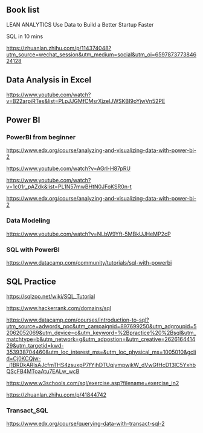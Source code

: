 ## Book list 
LEAN ANALYTICS Use Data to Build a Better Startup Faster 

SQL in 10 mins

https://zhuanlan.zhihu.com/p/114374048?utm_source=wechat_session&utm_medium=social&utm_oi=659787377384624128

## Data Analysis in Excel
https://www.youtube.com/watch?v=B22arpiRTes&list=PLpJJGMfCMsrXjzelJWSKBI9oYjwVn52PE

## Power BI
### PowerBI from beginner

https://www.edx.org/course/analyzing-and-visualizing-data-with-power-bi-2

https://www.youtube.com/watch?v=AGrl-H87pRU

https://www.youtube.com/watch?v=1c01r_pAZdk&list=PL1N57mwBHtN0JFoKSR0n-t

https://www.edx.org/course/analyzing-and-visualizing-data-with-power-bi-2

### Data Modeling

https://www.youtube.com/watch?v=NLbW9Yft-5MBkUJHeMP2cP

### SQL with PowerBI
https://www.datacamp.com/community/tutorials/sql-with-powerbi

## SQL Practice
https://sqlzoo.net/wiki/SQL_Tutorial

https://www.hackerrank.com/domains/sql

https://www.datacamp.com/courses/introduction-to-sql?utm_source=adwords_ppc&utm_campaignid=897699250&utm_adgroupid=52062052069&utm_device=c&utm_keyword=%2Bpractice%20%2Bsql&utm_matchtype=b&utm_network=g&utm_adpostion=&utm_creative=262616441429&utm_targetid=kwd-353938704460&utm_loc_interest_ms=&utm_loc_physical_ms=1005010&gclid=Cj0KCQjw-_j1BRDkARIsAJcfmTHS4zsuxpP7fYjhDTUqjvmpwjkW_dVwGfHcD13lC5YxhbQScFB4MToaAtu7EALw_wcB

https://www.w3schools.com/sql/exercise.asp?filename=exercise_in2

https://zhuanlan.zhihu.com/p/41844742

### Transact_SQL
https://www.edx.org/course/querying-data-with-transact-sql-2
